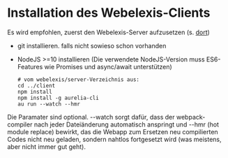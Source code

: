 # Installation des Webelexis-Clients

Es wird empfohlen, zuerst den Webelexis-Server aufzusetzen (s. [dort](../server/vorbereitung.md))


* git installieren. falls nicht sowieso schon vorhanden

* NodeJS >=10 installieren (Die verwendete NodeJS-Version muss ES6-Features wie Promises und async/await unterstützen)

      # vom webelexis/server-Verzeichnis aus:
      cd ../client
      npm install
      npm install -g aurelia-cli 
      au run --watch --hmr

Die Paramater sind optional. --watch sorgt dafür, dass der webpack-compiler nach jeder Dateiänderung automatisch anspringt und --hmr (hot module replace) bewirkt, das die Webapp zum Ersetzen neu compilierten Codes nicht neu geladen, sondern nahtlos fortgesetzt wird (was meistens, aber nicht immer gut geht).
